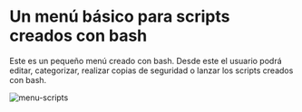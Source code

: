 # Un menú básico para scripts creados con bash

Este es un pequeño menú creado con bash. Desde este el usuario podrá editar, categorizar, realizar copias de seguridad o lanzar los scripts creados con bash.

![menu-scripts](https://github.com/sapoclay/menuscripts/assets/6242827/5a21cf06-e9ce-4355-a5b5-b4cdc2884a04)
